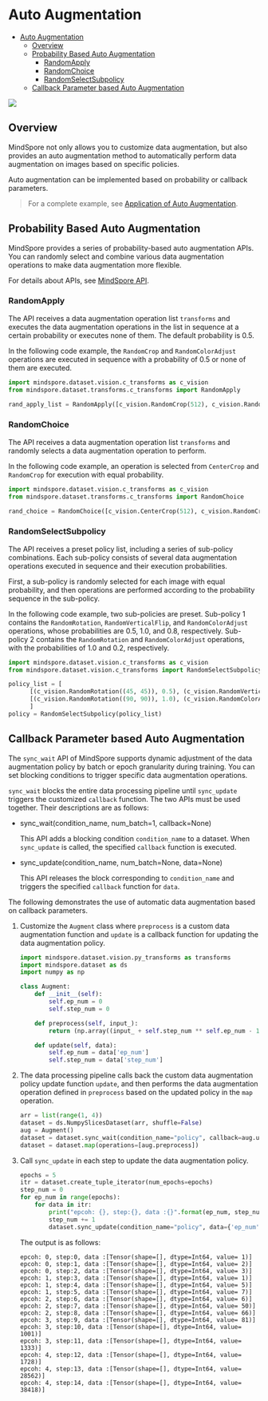 # Auto Augmentation

<!-- TOC -->

- [Auto Augmentation](#auto-augmentation)
    - [Overview](#overview)
    - [Probability Based Auto Augmentation](#probability-based-auto-augmentation)
        - [RandomApply](#randomapply)
        - [RandomChoice](#randomchoice)
        - [RandomSelectSubpolicy](#randomselectsubpolicy)
    - [Callback Parameter based Auto Augmentation](#callback-parameter-based-auto-augmentation)

<!-- /TOC -->

<a href="https://gitee.com/mindspore/docs/blob/r1.3/docs/mindspore/programming_guide/source_en/auto_augmentation.md" target="_blank"><img src="https://gitee.com/mindspore/docs/raw/r1.3/resource/_static/logo_source.png"></a>

## Overview

MindSpore not only allows you to customize data augmentation, but also provides an auto augmentation method to automatically perform data augmentation on images based on specific policies.

Auto augmentation can be implemented based on probability or callback parameters.

> For a complete example, see [Application of Auto Augmentation](https://www.mindspore.cn/docs/programming_guide/en/r1.3/enable_auto_augmentation.html).

## Probability Based Auto Augmentation

MindSpore provides a series of probability-based auto augmentation APIs. You can randomly select and combine various data augmentation operations to make data augmentation more flexible.

For details about APIs, see [MindSpore API](https://www.mindspore.cn/docs/api/en/r1.3/api_python/mindspore.dataset.transforms.html).

### RandomApply

The API receives a data augmentation operation list `transforms` and executes the data augmentation operations in the list in sequence at a certain probability or executes none of them. The default probability is 0.5.

In the following code example, the `RandomCrop` and `RandomColorAdjust` operations are executed in sequence with a probability of 0.5 or none of them are executed.

```python
import mindspore.dataset.vision.c_transforms as c_vision
from mindspore.dataset.transforms.c_transforms import RandomApply

rand_apply_list = RandomApply([c_vision.RandomCrop(512), c_vision.RandomColorAdjust()])
```

### RandomChoice

The API receives a data augmentation operation list `transforms` and randomly selects a data augmentation operation to perform.

In the following code example, an operation is selected from `CenterCrop` and `RandomCrop` for execution with equal probability.

```python
import mindspore.dataset.vision.c_transforms as c_vision
from mindspore.dataset.transforms.c_transforms import RandomChoice

rand_choice = RandomChoice([c_vision.CenterCrop(512), c_vision.RandomCrop(512)])
```

### RandomSelectSubpolicy

The API receives a preset policy list, including a series of sub-policy combinations. Each sub-policy consists of several data augmentation operations executed in sequence and their execution probabilities.

First, a sub-policy is randomly selected for each image with equal probability, and then operations are performed according to the probability sequence in the sub-policy.

In the following code example, two sub-policies are preset. Sub-policy 1 contains the `RandomRotation`, `RandomVerticalFlip`, and `RandomColorAdjust` operations, whose probabilities are 0.5, 1.0, and 0.8, respectively. Sub-policy 2 contains the `RandomRotation` and `RandomColorAdjust` operations, with the probabilities of 1.0 and 0.2, respectively.

```python
import mindspore.dataset.vision.c_transforms as c_vision
from mindspore.dataset.vision.c_transforms import RandomSelectSubpolicy

policy_list = [
      [(c_vision.RandomRotation((45, 45)), 0.5), (c_vision.RandomVerticalFlip(), 1.0), (c_vision.RandomColorAdjust(), 0.8)],
      [(c_vision.RandomRotation((90, 90)), 1.0), (c_vision.RandomColorAdjust(), 0.2)]
      ]
policy = RandomSelectSubpolicy(policy_list)
```

## Callback Parameter based Auto Augmentation

The `sync_wait` API of MindSpore supports dynamic adjustment of the data augmentation policy by batch or epoch granularity during training. You can set blocking conditions to trigger specific data augmentation operations.

`sync_wait` blocks the entire data processing pipeline until `sync_update` triggers the customized `callback` function. The two APIs must be used together. Their descriptions are as follows:

- sync_wait(condition_name, num_batch=1, callback=None)

    This API adds a blocking condition `condition_name` to a dataset. When `sync_update` is called, the specified `callback` function is executed.

- sync_update(condition_name, num_batch=None, data=None)

    This API releases the block corresponding to `condition_name` and triggers the specified `callback` function for `data`.

The following demonstrates the use of automatic data augmentation based on callback parameters.

1. Customize the `Augment` class where `preprocess` is a custom data augmentation function and `update` is a callback function for updating the data augmentation policy.

    ```python
    import mindspore.dataset.vision.py_transforms as transforms
    import mindspore.dataset as ds
    import numpy as np

    class Augment:
        def __init__(self):
            self.ep_num = 0
            self.step_num = 0

        def preprocess(self, input_):
            return (np.array((input_ + self.step_num ** self.ep_num - 1), ))

        def update(self, data):
            self.ep_num = data['ep_num']
            self.step_num = data['step_num']
    ```

2. The data processing pipeline calls back the custom data augmentation policy update function `update`, and then performs the data augmentation operation defined in `preprocess` based on the updated policy in the `map` operation.

    ```python
    arr = list(range(1, 4))
    dataset = ds.NumpySlicesDataset(arr, shuffle=False)
    aug = Augment()
    dataset = dataset.sync_wait(condition_name="policy", callback=aug.update)
    dataset = dataset.map(operations=[aug.preprocess])
    ```

3. Call `sync_update` in each step to update the data augmentation policy.

    ```python
    epochs = 5
    itr = dataset.create_tuple_iterator(num_epochs=epochs)
    step_num = 0
    for ep_num in range(epochs):
        for data in itr:
            print("epcoh: {}, step:{}, data :{}".format(ep_num, step_num, data))
            step_num += 1
            dataset.sync_update(condition_name="policy", data={'ep_num': ep_num, 'step_num': step_num})
    ```

    The output is as follows:

    ```text
    epcoh: 0, step:0, data :[Tensor(shape=[], dtype=Int64, value= 1)]
    epcoh: 0, step:1, data :[Tensor(shape=[], dtype=Int64, value= 2)]
    epcoh: 0, step:2, data :[Tensor(shape=[], dtype=Int64, value= 3)]
    epcoh: 1, step:3, data :[Tensor(shape=[], dtype=Int64, value= 1)]
    epcoh: 1, step:4, data :[Tensor(shape=[], dtype=Int64, value= 5)]
    epcoh: 1, step:5, data :[Tensor(shape=[], dtype=Int64, value= 7)]
    epcoh: 2, step:6, data :[Tensor(shape=[], dtype=Int64, value= 6)]
    epcoh: 2, step:7, data :[Tensor(shape=[], dtype=Int64, value= 50)]
    epcoh: 2, step:8, data :[Tensor(shape=[], dtype=Int64, value= 66)]
    epcoh: 3, step:9, data :[Tensor(shape=[], dtype=Int64, value= 81)]
    epcoh: 3, step:10, data :[Tensor(shape=[], dtype=Int64, value= 1001)]
    epcoh: 3, step:11, data :[Tensor(shape=[], dtype=Int64, value= 1333)]
    epcoh: 4, step:12, data :[Tensor(shape=[], dtype=Int64, value= 1728)]
    epcoh: 4, step:13, data :[Tensor(shape=[], dtype=Int64, value= 28562)]
    epcoh: 4, step:14, data :[Tensor(shape=[], dtype=Int64, value= 38418)]
    ```
